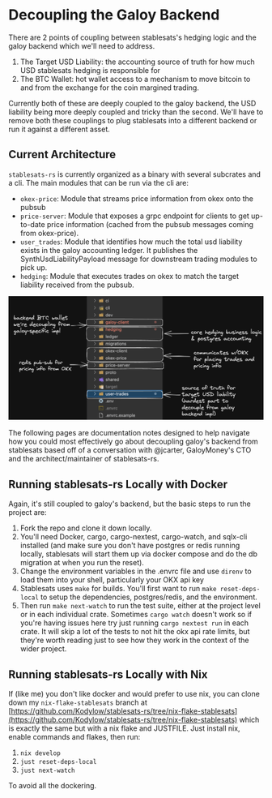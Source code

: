 # Decoupling the Galoy Backend

There are 2 points of coupling between stablesats's hedging logic and the galoy backend which we'll need to address.

1. The Target USD Liability: the accounting source of truth for how much USD stablesats hedging is responsible for
2. The BTC Wallet: hot wallet access to a mechanism to move bitcoin to and from the exchange for the coin margined trading.

Currently both of these are deeply coupled to the galoy backend, the USD liability being more deeply coupled and tricky than the second. We'll have to remove both these couplings to plug stablesats into a different backend or run it against a different asset.

## Current Architecture

`stablesats-rs` is currently organized as a binary with several subcrates and a cli. The main modules that can be run via the cli are:

- `okex-price`: Module that streams price information from okex onto the pubsub
- `price-server`: Module that exposes a grpc endpoint for clients to get up-to-date price information (cached from the pubsub messages coming from okex-price).
- `user_trades`: Module that identifies how much the total usd liability exists in the galoy accounting ledger. It publishes the SynthUsdLiabilityPayload message for downstream trading modules to pick up.
- `hedging`: Module that executes trades on okex to match the target liability received from the pubsub.

![stablesats structure](../images/stablesats_structure.png)

The following pages are documentation notes designed to help navigate how you could most effectively go about decoupling galoy's backend from stablesats based off of a conversation with @jcarter, GaloyMoney's CTO and the architect/maintainer of stablesats-rs.

## Running stablesats-rs Locally with Docker

Again, it's still coupled to galoy's backend, but the basic steps to run the project are:

1. Fork the repo and clone it down locally.
2. You'll need Docker, cargo, cargo-nextest, cargo-watch, and sqlx-cli installed (and make sure you don't have postgres or redis running locally, stablesats will start them up via docker compose and do the db migration at when you run the reset).
3. Change the environment variables in the .envrc file and use `direnv` to load them into your shell, particularly your OKX api key
4. Stablesats uses `make` for builds. You'll first want to run
`make reset-deps-local` to setup the dependencies, postgres/redis, and the environment.
5. Then run `make next-watch` to run the test suite, either at the project level or in each individual crate. Sometimes `cargo watch` doesn't work so if you're having issues here try just running `cargo nextest run` in each crate. It will skip a lot of the tests to not hit the okx api rate limits, but they're worth reading just to see how they work in the context of the wider project.

## Running stablesats-rs Locally with Nix

If (like me) you don't like docker and would prefer to use nix, you can clone down my `nix-flake-stablesats` branch at [https://github.com/Kodylow/stablesats-rs/tree/nix-flake-stablesats](https://github.com/Kodylow/stablesats-rs/tree/nix-flake-stablesats) which is exactly the same but with a nix flake and JUSTFILE. Just install nix, enable commands and flakes, then run:

1. `nix develop`
2. `just reset-deps-local`
3. `just next-watch`

To avoid all the dockering.
